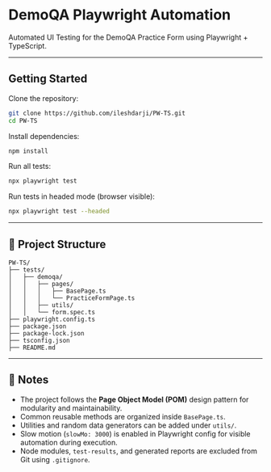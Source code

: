 # DemoQA Playwright Automation

Automated UI Testing for the DemoQA Practice Form using Playwright + TypeScript.

---

## Getting Started

Clone the repository:

```bash
git clone https://github.com/ileshdarji/PW-TS.git
cd PW-TS
```

Install dependencies:

```bash
npm install
```

Run all tests:

```bash
npx playwright test
```

Run tests in headed mode (browser visible):

```bash
npx playwright test --headed
```

---

## 📁 Project Structure

```
PW-TS/
├── tests/
│   ├── demoqa/
│   │   ├── pages/
│   │   │   ├── BasePage.ts
│   │   │   └── PracticeFormPage.ts
│   │   ├── utils/
│   │   └── form.spec.ts
├── playwright.config.ts
├── package.json
├── package-lock.json
├── tsconfig.json
├── README.md
```

---

## 📝 Notes

- The project follows the **Page Object Model (POM)** design pattern for modularity and maintainability.
- Common reusable methods are organized inside `BasePage.ts`.
- Utilities and random data generators can be added under `utils/`.
- Slow motion (`slowMo: 3000`) is enabled in Playwright config for visible automation during execution.
- Node modules, `test-results`, and generated reports are excluded from Git using `.gitignore`.
